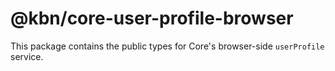 # @kbn/core-user-profile-browser

This package contains the public types for Core's browser-side `userProfile` service.
